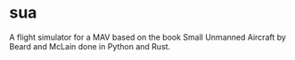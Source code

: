 # sua
A flight simulator for a MAV based on the book Small Unmanned Aircraft by Beard and McLain done in Python and Rust.
